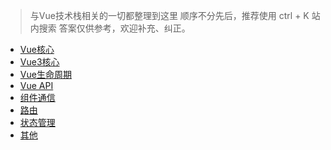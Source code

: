 > 与Vue技术栈相关的一切都整理到这里
> 顺序不分先后，推荐使用 ctrl + K 站内搜索
> 答案仅供参考，欢迎补充、纠正。

- [Vue核心](q_vue_0-vue_base.md)
- [Vue3核心](q_vue_1-vue3.md)
- [Vue生命周期](q_vue_2-lifecycle.md)
- [Vue API](q_vue_3-vue_api.md)
- [组件通信](q_vue_4-communication.md)
- [路由](q_vue_5-router.md)
- [状态管理](q_vue_6-store.md)
- [其他](q_vue_7-other.md)